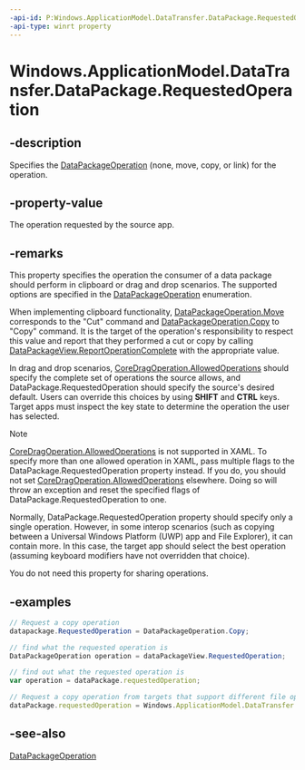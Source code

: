 ```yaml
---
-api-id: P:Windows.ApplicationModel.DataTransfer.DataPackage.RequestedOperation
-api-type: winrt property
---
```


<!-- Property syntax
public Windows.ApplicationModel.DataTransfer.DataPackageOperation RequestedOperation { get;  set; }
-->

# Windows.ApplicationModel.DataTransfer.DataPackage.RequestedOperation

## -description
Specifies the [DataPackageOperation](datapackageoperation.md) (none, move, copy, or link) for the operation.

## -property-value
The operation requested by the source app.

## -remarks
This property specifies the operation the consumer of a data package should perform in clipboard or drag and drop scenarios. The supported options are specified in the [DataPackageOperation](datapackageoperation.md) enumeration.

When implementing clipboard functionality, [DataPackageOperation.Move](datapackageoperation.md) corresponds to the "Cut" command and [DataPackageOperation.Copy](datapackageoperation.md) to "Copy" command. It is the target of the operation's responsibility to respect this value and report that they performed a cut or copy by calling [DataPackageView.ReportOperationComplete](datapackageview_reportoperationcompleted_467480582.md) with the appropriate value.

In drag and drop scenarios, [CoreDragOperation.AllowedOperations](../windows.applicationmodel.datatransfer.dragdrop.core/coredraginfo_allowedoperations.md) should specify the complete set of operations the source allows, and DataPackage.RequestedOperation should specify the source's desired default. Users can override this choices by using **SHIFT** and **CTRL** keys. Target apps must inspect the key state to determine the operation the user has selected. 

> [!NOTE]
> [CoreDragOperation.AllowedOperations](../windows.applicationmodel.datatransfer.dragdrop.core/coredraginfo_allowedoperations.md) is not supported in XAML. To specify more than one allowed operation in XAML, pass multiple flags to the DataPackage.RequestedOperation property instead. If you do, you should not set [CoreDragOperation.AllowedOperations](../windows.applicationmodel.datatransfer.dragdrop.core/coredraginfo_allowedoperations.md) elsewhere. Doing so will throw an exception and reset the specified flags of DataPackage.RequestedOperation to one.

Normally, DataPackage.RequestedOperation property should specify only a single operation. However, in some interop scenarios (such as copying between a Universal Windows Platform (UWP) app and File Explorer), it can contain more. In this case, the target app should select the best operation (assuming keyboard modifiers have not overridden that choice).

You do not need this property for sharing operations.

## -examples
```csharp
// Request a copy operation 
datapackage.RequestedOperation = DataPackageOperation.Copy;

// find what the requested operation is
DataPackageOperation operation = dataPackageView.RequestedOperation;
```

```javascript
// find out what the requested operation is
var operation = dataPackage.requestedOperation;

// Request a copy operation from targets that support different file operations, like Windows Explorer
dataPackage.requestedOperation = Windows.ApplicationModel.DataTransfer.DataPackageOperation.copy;
```



## -see-also
[DataPackageOperation](datapackageoperation.md)
